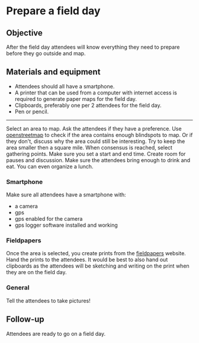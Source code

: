 # Prepare a field day

## Objective

After the field day attendees will know everything they need to prepare before they go outside and map.

## Materials and equipment

- Attendees should all have a smartphone. 
- A printer that can be used from a computer with internet access is required to generate paper maps for the field day.
- Clipboards, preferably one per 2 attendees for the field day.
- Pen or pencil.

----

Select an area to map. Ask the attendees if they have a preference. Use [openstreetmap](http://www.openstreetmap.org) to check if the area contains enough blindspots to map. Or if they don't, discuss why the area could still be interesting. Try to keep the area smaller then a square mile. When consensus is reached, select gathering points. Make sure you set a start and end time. Create room for pauses and discussion. Make sure the attendees bring enough to drink and eat. You can even organize a lunch.

### Smartphone
Make sure all attendees have a smartphone with:
  - a camera
  - gps
  - gps enabled for the camera
  - gps logger software installed and working
 
### Fieldpapers

Once the area is selected, you create prints from the [fieldpapers](http://www.fieldpapers.org) website. Hand the prints to the attendees. It would be best to also hand out clipboards as the attendees will be sketching and writing on the print when they are on the field day.

### General

Tell the attendees to take pictures!

## Follow-up
Attendees are ready to go on a field day.